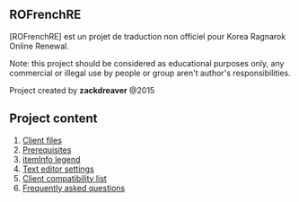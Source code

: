 ## ROFrenchRE

[ROFrenchRE] est un projet de traduction non officiel pour Korea Ragnarok Online Renewal.

Note: this project should be considered as educational purposes only, any commercial or illegal use by people or group aren't author's responsibilities.

Project created by **zackdreaver** @2015

## Project content
1. [Client files](https://github.com/zackdreaver/ROenglishRE/tree/master/Ragnarok)
2. [Prerequisites](https://github.com/zackdreaver/ROenglishRE/blob/master/Doc/Prerequisites.md)
3. [itemInfo legend](https://github.com/zackdreaver/ROenglishRE/blob/master/Doc/itemInfo%20legend.md)
4. [Text editor settings](https://github.com/zackdreaver/ROenglishRE/blob/master/Doc/Text%20editor.md)
5. [Client compatibility list](https://github.com/zackdreaver/ROenglishRE/blob/master/Doc/Compatibility%20list.md)
6. [Frequently asked questions](https://github.com/zackdreaver/ROenglishRE/blob/master/Doc/FAQ.md)
